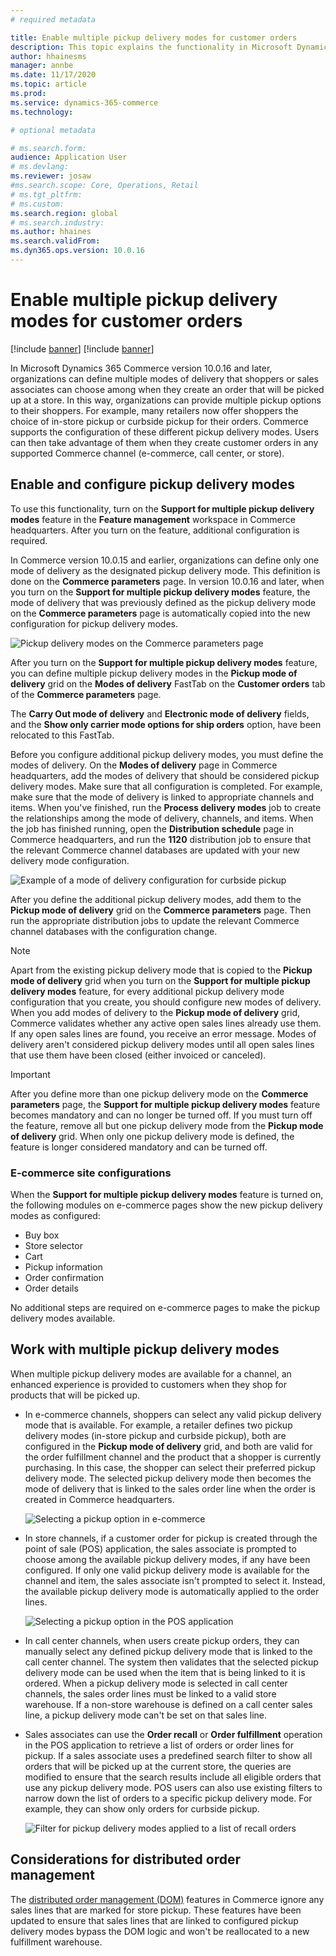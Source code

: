 ```yaml
---
# required metadata

title: Enable multiple pickup delivery modes for customer orders
description: This topic explains the functionality in Microsoft Dynamics 365 Commerce that lets you create customer orders for pickup at a store.
author: hhainesms
manager: annbe
ms.date: 11/17/2020
ms.topic: article
ms.prod:
ms.service: dynamics-365-commerce
ms.technology: 

# optional metadata

# ms.search.form:
audience: Application User
# ms.devlang: 
ms.reviewer: josaw
#ms.search.scope: Core, Operations, Retail
# ms.tgt_pltfrm: 
# ms.custom:
ms.search.region: global
# ms.search.industry:
ms.author: hhaines
ms.search.validFrom:
ms.dyn365.ops.version: 10.0.16
---
```


# Enable multiple pickup delivery modes for customer orders

[!include [banner](includes/banner.md)]
[!include [banner](includes/preview-banner.md)]

In Microsoft Dynamics 365 Commerce version 10.0.16 and later, organizations can define multiple modes of delivery that shoppers or sales associates can choose among when they create an order that will be picked up at a store. In this way, organizations can provide multiple pickup options to their shoppers. For example, many retailers now offer shoppers the choice of in-store pickup or curbside pickup for their orders. Commerce supports the configuration of these different pickup delivery modes. Users can then take advantage of them when they create customer orders in any supported Commerce channel (e-commerce, call center, or store).

## Enable and configure pickup delivery modes

To use this functionality, turn on the **Support for multiple pickup delivery modes** feature in the **Feature management** workspace in Commerce headquarters. After you turn on the feature, additional configuration is required.

In Commerce version 10.0.15 and earlier, organizations can define only one mode of delivery as the designated pickup delivery mode. This definition is done on the **Commerce parameters** page. In version 10.0.16 and later, when you turn on the **Support for multiple pickup delivery modes** feature, the mode of delivery that was previously defined as the pickup delivery mode on the **Commerce parameters** page is automatically copied into the new configuration for pickup delivery modes.

![Pickup delivery modes on the Commerce parameters page](media/multiplepickupparameter.png)

After you turn on the **Support for multiple pickup delivery modes** feature, you can define multiple pickup delivery modes in the **Pickup mode of delivery** grid on the **Modes of delivery** FastTab on the **Customer orders** tab of the **Commerce parameters** page.

The **Carry Out mode of delivery** and **Electronic mode of delivery** fields, and the **Show only carrier mode options for ship orders** option, have been relocated to this FastTab.

Before you configure additional pickup delivery modes, you must define the modes of delivery. On the **Modes of delivery** page in Commerce headquarters, add the modes of delivery that should be considered pickup delivery modes. Make sure that all configuration is completed. For example, make sure that the mode of delivery is linked to appropriate channels and items. When you've finished, run the **Process delivery modes** job to create the relationships among the mode of delivery, channels, and items. When the job has finished running, open the **Distribution schedule** page in Commerce headquarters, and run the **1120** distribution job to ensure that the relevant Commerce channel databases are updated with your new delivery mode configuration.

![Example of a mode of delivery configuration for curbside pickup](media/pickupmodes.png)

After you define the additional pickup delivery modes, add them to the **Pickup mode of delivery** grid on the **Commerce parameters** page. Then run the appropriate distribution jobs to update the relevant Commerce channel databases with the configuration change.

> [!NOTE]
> Apart from the existing pickup delivery mode that is copied to the **Pickup mode of delivery** grid when you turn on the **Support for multiple pickup delivery modes** feature, for every additional pickup delivery mode configuration that you create, you should configure new modes of delivery. When you add modes of delivery to the **Pickup mode of delivery** grid, Commerce validates whether any active open sales lines already use them. If any open sales lines are found, you receive an error message. Modes of delivery aren't considered pickup delivery modes until all open sales lines that use them have been closed (either invoiced or canceled).

> [!IMPORTANT]
> After you define more than one pickup delivery mode on the **Commerce parameters** page, the **Support for multiple pickup delivery modes** feature becomes mandatory and can no longer be turned off. If you must turn off the feature, remove all but one pickup delivery mode from the **Pickup mode of delivery** grid. When only one pickup delivery mode is defined, the feature is longer considered mandatory and can be turned off.

### E-commerce site configurations

When the **Support for multiple pickup delivery modes** feature is turned on, the following modules on e-commerce pages show the new pickup delivery modes as configured:

- Buy box
- Store selector
- Cart
- Pickup information
- Order confirmation
- Order details

No additional steps are required on e-commerce pages to make the pickup delivery modes available.

## Work with multiple pickup delivery modes

When multiple pickup delivery modes are available for a channel, an enhanced experience is provided to customers when they shop for products that will be picked up. 

- In e-commerce channels, shoppers can select any valid pickup delivery mode that is available. For example, a retailer defines two pickup delivery modes (in-store pickup and curbside pickup), both are configured in the **Pickup mode of delivery** grid, and both are valid for the order fulfillment channel and the product that a shopper is currently purchasing. In this case, the shopper can select their preferred pickup delivery mode. The selected pickup delivery mode then becomes the mode of delivery that is linked to the sales order line when the order is created in Commerce headquarters.

    ![Selecting a pickup option in e-commerce](media/pickupecommerce.png)

- In store channels, if a customer order for pickup is created through the point of sale (POS) application, the sales associate is prompted to choose among the available pickup delivery modes, if any have been configured. If only one valid pickup delivery mode is available for the channel and item, the sales associate isn't prompted to select it. Instead, the available pickup delivery mode is automatically applied to the order lines.

    ![Selecting a pickup option in the POS application](media/pickuppos.png)

- In call center channels, when users create pickup orders, they can manually select any defined pickup delivery mode that is linked to the call center channel. The system then validates that the selected pickup delivery mode can be used when the item that is being linked to it is ordered. When a pickup delivery mode is selected in call center channels, the sales order lines must be linked to a valid store warehouse. If a non-store warehouse is defined on a call center sales line, a pickup delivery mode can't be set on that sales line.
- Sales associates can use the **Order recall** or **Order fulfillment** operation in the POS application to retrieve a list of orders or order lines for pickup. If a sales associate uses a predefined search filter to show all orders that will be picked up at the current store, the queries are modified to ensure that the search results include all eligible orders that use any pickup delivery mode. POS users can also use existing filters to narrow down the list of orders to a specific pickup delivery mode. For example, they can show only orders for curbside pickup.

    ![Filter for pickup delivery modes applied to a list of recall orders](media/pickuprecallorder.png)

## Considerations for distributed order management

The [distributed order management (DOM)](https://docs.microsoft.com/dynamics365/commerce/dom) features in Commerce ignore any sales lines that are marked for store pickup. These features have been updated to ensure that sales lines that are linked to configured pickup delivery modes bypass the DOM logic and won't be reallocated to a new fulfillment warehouse.
